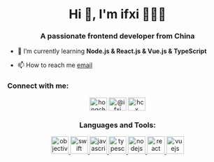 <h1 align="center">Hi 👋, I'm ifxi 👨🏻‍💻</h1>
<h3 align="center">A passionate frontend developer from China</h3>

- 🌱 I’m currently learning **Node.js & React.js & Vue.js & TypeScript**

- 📫 How to reach me [email](hongchenxi86@gmail.com**)

<h3 align="left">Connect with me:</h3>
<p align="center">
<a href="https://twitter.com/hongchenxi" target="blank"><img align="center" src="https://cdn.jsdelivr.net/npm/simple-icons@3.0.1/icons/twitter.svg" alt="hongchenxi" height="30" width="40" /></a>
<a href="https://medium.com/@ifxi" target="blank"><img align="center" src="https://cdn.jsdelivr.net/npm/simple-icons@3.0.1/icons/medium.svg" alt="@ifxi" height="30" width="40" /></a>
<a href="https://stackoverflow.com/users/hcx" target="blank"><img align="center" src="https://cdn.jsdelivr.net/npm/simple-icons@3.0.1/icons/stackoverflow.svg" alt="hcx" height="30" width="40" /></a>
</p>

<h3 align="center">Languages and Tools:</h3>
<p align="center"> 
  <a href="https://developer.apple.com/library/archive/documentation/Cocoa/Conceptual/ProgrammingWithObjectiveC/Introduction/Introduction.html" target="_blank"><img src="https://www.vectorlogo.zone/logos/apple_objectivec/apple_objectivec-icon.svg" alt="objectivec" width="40" height="40"/>
  </a>
  <a href="https://developer.apple.com/swift/" target="_blank">
    <img src="https://devicons.github.io/devicon/devicon.git/icons/swift/swift-original-wordmark.svg" alt="swift" width="40" height="40"/>
  </a>
  <a href="https://developer.mozilla.org/en-US/docs/Web/JavaScript" target="_blank"> 
    <img src="https://devicons.github.io/devicon/devicon.git/icons/javascript/javascript-original.svg" alt="javascript" width="40" height="40"/> 
  </a> 
  <a href="https://www.typescriptlang.org/" target="_blank">
    <img src="https://devicons.github.io/devicon/devicon.git/icons/typescript/typescript-original.svg" alt="typescript" width="40" height="40"/>
  </a>
  <a href="https://nodejs.org" target="_blank">
    <img src="https://devicons.github.io/devicon/devicon.git/icons/nodejs/nodejs-original-wordmark.svg" alt="nodejs" width="40" height="40"/>
  </a>
  <a href="https://reactjs.org/" target="_blank">
    <img src="https://devicons.github.io/devicon/devicon.git/icons/react/react-original-wordmark.svg" alt="react" width="40" height="40"/>
  </a>
  <a href="https://vuejs.org/" target="_blank"> 
    <img src="https://devicons.github.io/devicon/devicon.git/icons/vuejs/vuejs-original-wordmark.svg" alt="vuejs" width="40" height="40"/>
  </a>
</p>

